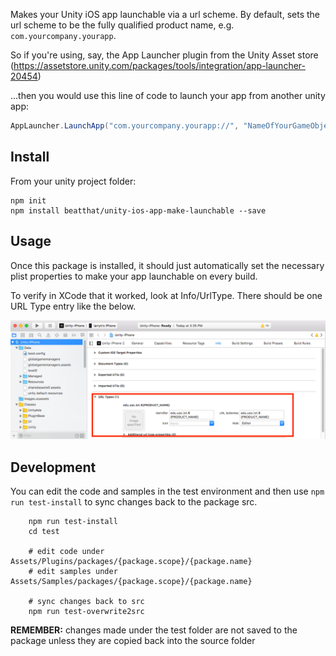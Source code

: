 Makes your Unity iOS app launchable via a url scheme.
By default, sets the url scheme to be the fully qualified product name, e.g. `com.yourcompany.yourapp`.

So if you're using, say, the App Launcher plugin from the Unity Asset store
(https://assetstore.unity.com/packages/tools/integration/app-launcher-20454)

...then you would use this line of code to launch your app from another unity app:

```csharp
AppLauncher.LaunchApp("com.yourcompany.yourapp://", "NameOfYourGameObjectForOnSuccessOnErrorCallbacks");
```

## Install

From your unity project folder:

    npm init
    npm install beatthat/unity-ios-app-make-launchable --save

## Usage

Once this package is installed, it should just automatically set the necessary plist properties to make your app launchable on every build.

To verify in XCode that it worked, look at Info/UrlType. There should be one URL Type entry like the below.

![Launch Window](READMEfiles/images/xcode-url-types.png)

## Development

You can edit the code and samples in the test environment and then use ```npm run test-install``` to sync changes back to the package src.

```
    npm run test-install
    cd test

    # edit code under Assets/Plugins/packages/{package.scope}/{package.name}
    # edit samples under Assets/Samples/packages/{package.scope}/{package.name}

    # sync changes back to src
    npm run test-overwrite2src
```

**REMEMBER:** changes made under the test folder are not saved to the package
unless they are copied back into the source folder
